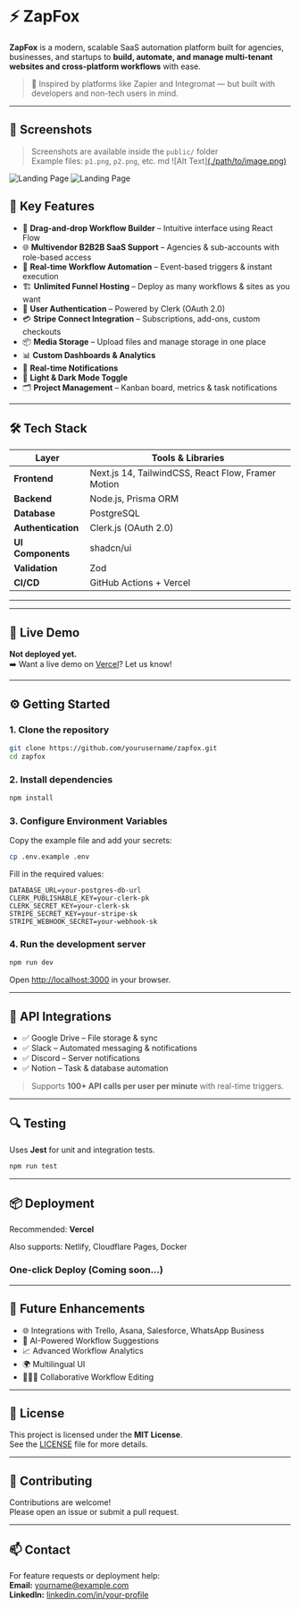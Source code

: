 
# ⚡ ZapFox

**ZapFox** is a modern, scalable SaaS automation platform built for agencies, businesses, and startups to **build, automate, and manage multi-tenant websites and cross-platform workflows** with ease.

> 🧠 Inspired by platforms like Zapier and Integromat — but built with developers and non-tech users in mind.

---
## 📸 Screenshots

> Screenshots are available inside the `public/` folder  
Example files: `p1.png`, `p2.png`, etc.
md
![Alt Text][(./path/to/image.png)](https://github.com/uzmajamadar/ZapFox/blob/8814c474c418e1eb1faec5626c088c42b3c28aa7/Screenshot%202025-06-22%20133134.png)


![Landing Page]((./https://github.com/uzmajamadar/ZapFox/blob/8121f3faae64ecb42fbafc682fed09c2f6c104a6/Screenshot%202025-06-22%20133134.png))
![Landing Page](./public/Screenshot%202025-06-22%20134059.png)


## 🚀 Key Features

- 🧩 **Drag-and-drop Workflow Builder** – Intuitive interface using React Flow
- 🌐 **Multivendor B2B2B SaaS Support** – Agencies & sub-accounts with role-based access
- 🔄 **Real-time Workflow Automation** – Event-based triggers & instant execution
- 🏗️ **Unlimited Funnel Hosting** – Deploy as many workflows & sites as you want
- 👥 **User Authentication** – Powered by Clerk (OAuth 2.0)
- 💳 **Stripe Connect Integration** – Subscriptions, add-ons, custom checkouts
- 📦 **Media Storage** – Upload files and manage storage in one place
- 📊 **Custom Dashboards & Analytics**
- 🔔 **Real-time Notifications**
- 🌙 **Light & Dark Mode Toggle**
- 🗂️ **Project Management** – Kanban board, metrics & task notifications

---

## 🛠️ Tech Stack

| Layer           | Tools & Libraries                          |
|----------------|---------------------------------------------|
| **Frontend**   | Next.js 14, TailwindCSS, React Flow, Framer Motion |
| **Backend**    | Node.js, Prisma ORM                         |
| **Database**   | PostgreSQL                                  |
| **Authentication** | Clerk.js (OAuth 2.0)                    |
| **UI Components** | shadcn/ui                                |
| **Validation** | Zod                                         |
| **CI/CD**      | GitHub Actions + Vercel                     |

---


---

## 🧪 Live Demo

**Not deployed yet.**  
➡️ Want a live demo on [Vercel](https://vercel.com/)? Let us know!

---

## ⚙️ Getting Started

### 1. Clone the repository

```bash
git clone https://github.com/yourusername/zapfox.git
cd zapfox
```

### 2. Install dependencies

```bash
npm install
```

### 3. Configure Environment Variables

Copy the example file and add your secrets:

```bash
cp .env.example .env
```

Fill in the required values:

```env
DATABASE_URL=your-postgres-db-url
CLERK_PUBLISHABLE_KEY=your-clerk-pk
CLERK_SECRET_KEY=your-clerk-sk
STRIPE_SECRET_KEY=your-stripe-sk
STRIPE_WEBHOOK_SECRET=your-webhook-sk
```

### 4. Run the development server

```bash
npm run dev
```

Open [http://localhost:3000](http://localhost:3000) in your browser.

---

## 🔗 API Integrations

- ✅ Google Drive – File storage & sync
- ✅ Slack – Automated messaging & notifications
- ✅ Discord – Server notifications
- ✅ Notion – Task & database automation

> Supports **100+ API calls per user per minute** with real-time triggers.

---

## 🔍 Testing

Uses **Jest** for unit and integration tests.

```bash
npm run test
```

---

## 📦 Deployment

Recommended: **Vercel**

Also supports: Netlify, Cloudflare Pages, Docker

### One-click Deploy (Coming soon...)

---

## 🧠 Future Enhancements

- 🌐 Integrations with Trello, Asana, Salesforce, WhatsApp Business
- 🤖 AI-Powered Workflow Suggestions
- 📈 Advanced Workflow Analytics
- 🌍 Multilingual UI
- 👨‍👩‍👧 Collaborative Workflow Editing

---

## 📜 License

This project is licensed under the **MIT License**.  
See the [LICENSE](LICENSE) file for more details.

---

## 🙌 Contributing

Contributions are welcome!  
Please open an issue or submit a pull request.

---

## 📫 Contact

For feature requests or deployment help:  
**Email:** yourname@example.com  
**LinkedIn:** [linkedin.com/in/your-profile](https://linkedin.com/in/your-profile)

